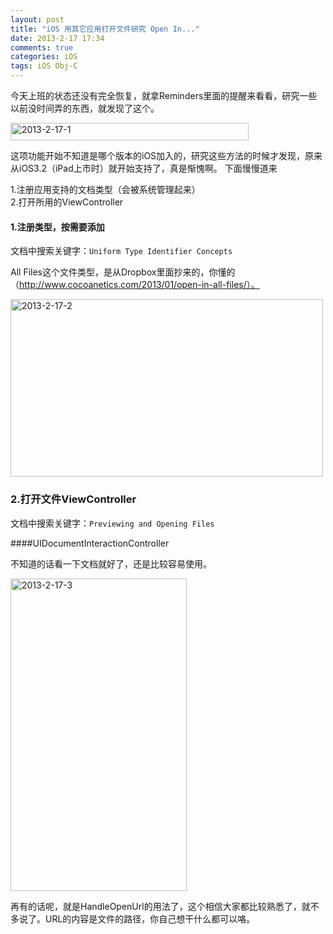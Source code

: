 ```yaml
---
layout: post
title: "iOS 用其它应用打开文件研究 Open In..."
date: 2013-2-17 17:34
comments: true
categories: iOS
tags: iOS Obj-C
---
```


今天上班的状态还没有完全恢复，就拿Reminders里面的提醒来看看，研究一些以前没时间弄的东西，就发现了这个。

<a href="http://www.flickr.com/photos/105999540@N03/10709167093/" title="2013-2-17-1 by EricShj, on Flickr"><img src="http://farm6.staticflickr.com/5535/10709167093_713ae846bd.jpg" width="381" height="28" alt="2013-2-17-1"></a>

这项功能开始不知道是哪个版本的iOS加入的，研究这些方法的时候才发现，原来从iOS3.2（iPad上市时）就开始支持了，真是惭愧啊。 下面慢慢道来  

1.注册应用支持的文档类型（会被系统管理起来）  
2.打开所用的ViewController

<!--more-->

####	1.注册类型，按需要添加 

文档中搜索关键字：`Uniform Type Identifier Concepts`

All Files这个文件类型，是从Dropbox里面抄来的，你懂的（http://www.cocoanetics.com/2013/01/open-in-all-files/）。

<a href="http://www.flickr.com/photos/105999540@N03/10708970444/" title="2013-2-17-2 by EricShj, on Flickr"><img src="http://farm6.staticflickr.com/5488/10708970444_870ea07b91.jpg" width="500" height="284" alt="2013-2-17-2"></a>


###	2.打开文件ViewController 
文档中搜索关键字：`Previewing and Opening Files`

####UIDocumentInteractionController

不知道的话看一下文档就好了，还是比较容易使用。

<a href="http://www.flickr.com/photos/105999540@N03/10708900325/" title="2013-2-17-3 by EricShj, on Flickr"><img src="http://farm6.staticflickr.com/5478/10708900325_1a55a4d3d8.jpg" width="282" height="500" alt="2013-2-17-3"></a>

再有的话呢，就是HandleOpenUrl的用法了，这个相信大家都比较熟悉了，就不多说了。URL的内容是文件的路径，你自己想干什么都可以咯。
